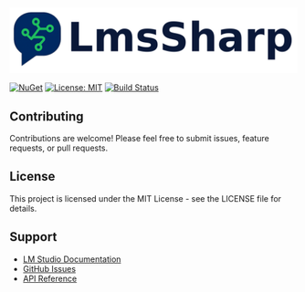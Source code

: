 ![logo.png](.docs/logo.png)

[![NuGet](https://img.shields.io/nuget/v/LmSharp.svg)](https://www.nuget.org/packages/LmSharp)
[![License: MIT](https://img.shields.io/badge/License-MIT-yellow.svg)](https://opensource.org/licenses/MIT)
[![Build Status](https://github.com/Ddemon26/Lmss/actions/workflows/build.yml/badge.svg)](https://github.com/Ddemon26/Lmss/actions/workflows/build.yml)


## Contributing

Contributions are welcome! Please feel free to submit issues, feature requests, or pull requests.

## License

This project is licensed under the MIT License - see the LICENSE file for details.

## Support

- [LM Studio Documentation](https://lmstudio.ai/docs)
- [GitHub Issues](https://github.com/Ddemon26/Lmss/issues)
- [API Reference](https://github.com/Ddemon26/Lmss/wiki)